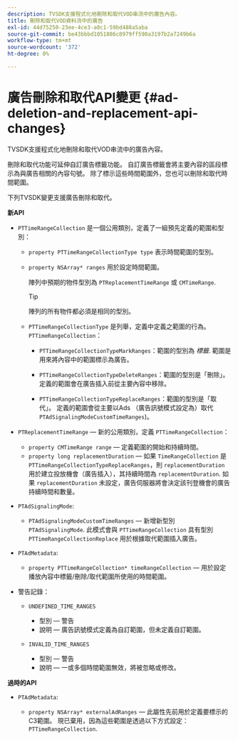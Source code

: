 ```yaml
---
description: TVSDK支援程式化地刪除和取代VOD串流中的廣告內容。
title: 刪除和取代VOD資料流中的廣告
exl-id: 44d75250-23ee-4ce3-a0c1-59bd488a5aba
source-git-commit: be43bbbd1051886c8979ff590a3197b2a7249b6a
workflow-type: tm+mt
source-wordcount: '372'
ht-degree: 0%

---
```


# 廣告刪除和取代API變更 {#ad-deletion-and-replacement-api-changes}

TVSDK支援程式化地刪除和取代VOD串流中的廣告內容。

刪除和取代功能可延伸自訂廣告標籤功能。 自訂廣告標籤會將主要內容的區段標示為與廣告相關的內容句號。 除了標示這些時間範圍外，您也可以刪除和取代時間範圍。

下列TVSDK變更支援廣告刪除和取代。

**新API**

* `PTTimeRangeCollection` 是一個公用類別，定義了一組預先定義的範圍和型別：

   * `property PTTimeRangeCollectionType type` 表示時間範圍的型別。
   * `property NSArray* ranges` 用於設定時間範圍。

      陣列中預期的物件型別為 `PTReplacementTimeRange` 或 `CMTimeRange`.

      >[!TIP]
      >
      >陣列的所有物件都必須是相同的型別。

   * `PTTimeRangeCollectionType` 是列舉，定義中定義之範圍的行為。 `PTTimeRangeCollection`：

      * `PTTimeRangeCollectionTypeMarkRanges`：範圍的型別為 *標籤*. 範圍是用來將內容中的範圍標示為廣告。

      * `PTTimeRangeCollectionTypeDeleteRanges`：範圍的型別是「刪除」。 定義的範圍會在廣告插入前從主要內容中移除。
      * `PTTimeRangeCollectionTypeReplaceRanges`：範圍的型別是「取代」。 定義的範圍會從主要以Ads （廣告訊號模式設定為）取代 `PTAdSignalingModeCustomTimeRanges`)。

* `PTReplacementTimeRange`  — 新的公用類別，定義 `PTTimeRangeCollection`：

   * `property CMTimeRange range`  — 定義範圍的開始和持續時間。
   * `property long replacementDuration`  — 如果 `TimeRangeCollection` 是 `PTTimeRangeCollectionTypeReplaceRanges`，則 `replacementDuration` 用於建立投放機會（廣告插入），其持續時間為 `replacementDuration`. 如果 `replacementDuration` 未設定，廣告伺服器將會決定該刊登機會的廣告持續時間和數量。

* `PTAdSignalingMode`:

   * `PTAdSignalingModeCustomTimeRanges`  — 新增新型別 `PTAdSignalingMode`. 此模式會與 `PTTimeRangeCollection` 具有型別 `PTTimeRangeCollectionReplace` 用於根據取代範圍插入廣告。

* `PTAdMetadata`:

   * `property PTTimeRangeCollection* timeRangeCollection`  — 用於設定播放內容中標籤/刪除/取代範圍所使用的時間範圍。

* 警告記錄：

   * `UNDEFINED_TIME_RANGES`

      * 型別 — 警告
      * 說明 — 廣告訊號模式定義為自訂範圍，但未定義自訂範圍。
   * `INVALID_TIME_RANGES`

      * 型別 — 警告
      * 說明 — 一或多個時間範圍無效，將被忽略或修改。


**過時的API**

* `PTAdMetadata`:

   * `property NSArray* externalAdRanges`  — 此屬性先前用於定義要標示的C3範圍。 現已棄用，因為這些範圍是透過以下方式設定： `PTTimeRangeCollection`.
